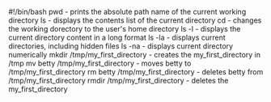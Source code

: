 #!/bin/bash
pwd - prints the absolute path name of the current working directory
ls - displays the contents list of the current directory
cd - changes the working dorectory to the user's home directory
ls -l - displays the current directory content in a long format
ls -la - displays current directories, including hidden files
ls -na - displays current directory numerically
mkdir /tmp/my_first_directory - creates the my_first_directory in /tmp
mv betty /tmp/my_first_directory - moves betty to /tmp/my_first_directory
rm betty /tmp/my_first_directory - deletes betty from /tmp/my_first_directory
rmdir /tmp/my_first_directory - deletes the my_first_directory

